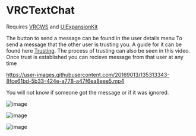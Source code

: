 # VRCTextChat

Requires [VRCWS](https://github.com/Er1807/VRCWS) and [UIExpansionKit](https://github.com/knah/VRCMods#ui--kit)

The button to send a message can be found in the user details menu
To send a message that the other user is trusting you. A guide for it can be found here [Trusting](https://github.com/Er1807/VRCWS#trust-another-user).
The process of trusting can also be seen in this video. Once trust is established you can recieve message from that user at any time



https://user-images.githubusercontent.com/20169013/135313343-8fce61bd-5b33-424e-a778-a47f6ea8eee5.mp4

You will not know if someone got the message or if it was ignored.

![image](https://user-images.githubusercontent.com/20169013/135127704-3adcebf5-1600-4efd-8294-2b1d54e8cd88.png)

![image](https://user-images.githubusercontent.com/20169013/135127766-8bca8d60-074c-409c-8b7e-6ca6cc487941.png)

![image](https://user-images.githubusercontent.com/20169013/135127830-a5aab975-b24d-4339-a9d9-a01aea3e60b0.png)



